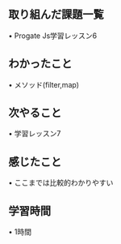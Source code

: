 ## 取り組んだ課題一覧
• Progate Js学習レッスン6

## わかったこと
• メソッド(filter,map)

## 次やること
• 学習レッスン7

## 感じたこと
• ここまでは比較的わかりやすい

## 学習時間
• 1時間